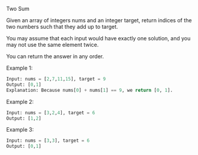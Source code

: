 Two Sum

Given an array of integers nums and an integer target, return indices of the two numbers such that they add up to target.

You may assume that each input would have exactly one solution, and you may not use the same element twice.

You can return the answer in any order.

Example 1:

```python
Input: nums = [2,7,11,15], target = 9
Output: [0,1]
Explanation: Because nums[0] + nums[1] == 9, we return [0, 1].
```

Example 2:

```python
Input: nums = [3,2,4], target = 6
Output: [1,2]
```

Example 3:

```python
Input: nums = [3,3], target = 6
Output: [0,1]
```
